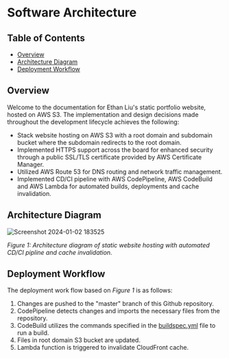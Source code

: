 # Software Architecture

## Table of Contents
- [Overview](#overview)
- [Architecture Diagram](#architecture-diagram)
- [Deployment Workflow](#deployment-workflow)

<a id="overview"></a>
## Overview
Welcome to the documentation for Ethan Liu's static portfolio website, hosted on AWS S3. The implementation and design decisions made throughout the development lifecycle achieves the following:
* Stack website hosting on AWS S3 with a root domain and subdomain bucket where the subdomain redirects to the root domain.
* Implemented HTTPS support across the board for enhanced security through a public SSL/TLS certificate provided by AWS Certificate Manager.
* Utilized AWS Route 53 for DNS routing and network traffic management.
* Implemented CD/CI pipeline with AWS CodePipeline, AWS CodeBuild and AWS Lambda for automated builds, deployments and cache invalidation.

<a id="architecture-diagram"></a>
## Architecture Diagram

![Screenshot 2024-01-02 183525](https://github.com/ethanliu666/personal-website/assets/62630748/0f43fe7a-3956-4eb2-b88d-c6a28bf35f8e)

*Figure 1: Architecture diagram of static website hosting with automated CD/CI pipline and cache invalidation.*

<a id="deployment-workflow"></a>
## Deployment Workflow
The deployment work flow based on *Figure 1* is as follows:
1. Changes are pushed to the "master" branch of this Github repository.
2. CodePipeline detects changes and imports the necessary files from the repository.
3. CodeBuild utilizes the commands specified in the [buildspec.yml](buildspec.yml) file to run a build.
4. Files in root domain S3 bucket are updated.
5. Lambda function is triggered to invalidate CloudFront cache. 
